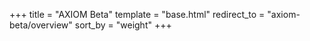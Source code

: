 +++
title = "AXIOM Beta"
template = "base.html"
redirect_to = "axiom-beta/overview"
sort_by = "weight"
+++
